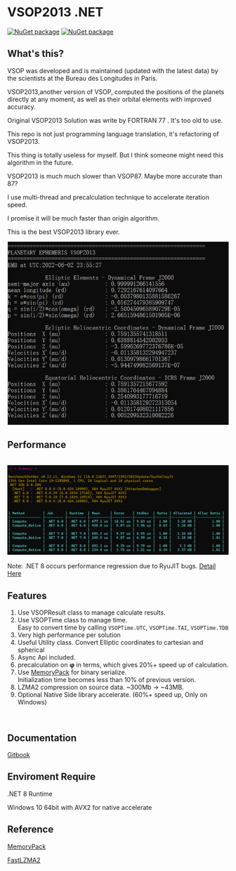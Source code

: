 # VSOP2013 .NET 

[![NuGet package](https://img.shields.io/nuget/v/VSOP2013.NET.svg?logo=NuGet)](https://www.nuget.org/packages/VSOP2013.NET/)
[![NuGet package](https://img.shields.io/nuget/dt/VSOP2013.NET?logo=NuGet)](https://www.nuget.org/packages/VSOP2013.NET/)

## What's this?

VSOP was developed and is maintained (updated with the latest data) by the scientists at the Bureau des Longitudes in Paris.

VSOP2013,another version of VSOP, computed the positions of the planets directly at any moment, as well as their orbital elements with improved accuracy.

Original VSOP2013 Solution was write by FORTRAN 77 . It's too old to use.

This repo is not just programming language translation, it's  refactoring of VSOP2013.

This thing is totally useless for myself. But I think someone might need this algorithm in the future.

VSOP2013 is much much slower than VSOP87. Maybe more accurate than 87?

I use multi-thread and precalculation technique to accelerate iteration speed.

I promise it will be much faster than origin algorithm.

This is the best VSOP2013 library ever.

![Demo](./README/Demo.png)

## Performance

<br>![Performance Test](./README/NativeAccelerate.png)

Note: .NET 8 occurs performance regression due to RyuJIT bugs. [Detail Here](https://github.com/dotnet/runtime/issues/95954#issuecomment-1956661569)

## Features

1. Use VSOPResult class to manage calculate results.
2. Use VSOPTime class to manage time. 
<br>Easy to convert time by calling ```VSOPTime.UTC```, ```VSOPTime.TAI```, ```VSOPTime.TDB```
3. Very high performance per solution
4. Useful Utility class. Convert Elliptic coordinates to cartesian and spherical 
5. Async Api included.
6. precalculation on <b>φ</b> in terms, which gives 20%+ speed up of calculation.
7. Use [MemoryPack](https://github.com/Cysharp/MemoryPack) for binary serialize.
<br>Initialization time becomes less than 10% of previous version.
8. LZMA2 compression on source data. ~300Mb -> ~43MB.
9. Optional Native Side library accelerate. (60%+ speed up, Only on Windows)

<br> 

## Documentation

[Gitbook](https://zangai-family.gitbook.io/vsop2013.net/)

## Enviroment Require

.NET 8 Runtime

Windows 10 64bit with AVX2 for native accelerate

## Reference
 [MemoryPack](https://github.com/Cysharp/MemoryPack)
 
 [FastLZMA2](https://github.com/kingsznhone/FastLZMA2Net)

